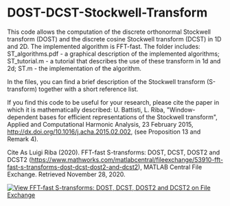 # DOST-DCST-Stockwell-Transform
This code allows the computation of the discrete orthonormal Stockwell transform (DOST) and the discrete cosine Stockwell transform (DCST) in 1D and 2D. The implemented algorithm is FFT-fast.
The folder includes:
ST_algorithms.pdf - a graphical description of the implemented algorithms;
ST_tutorial.m - a tutorial that describes the use of these transform in 1d and 2d;
ST.m - the implementation of the algorithm.

In the files, you can find a brief description of the Stockwell transform (S-transform) together with a short reference list.

If you find this code to be useful for your research, please cite the paper in which it is mathematically described:
U. Battisti, L. Riba, "Window-dependent bases for efficient representations of the Stockwell transform", Applied and Computational Harmonic Analysis, 23 February 2015, http://dx.doi.org/10.1016/j.acha.2015.02.002, (see Proposition 13 and Remark 4).

Cite As
Luigi Riba (2020). FFT-fast S-transforms: DOST, DCST, DOST2 and DCST2 (https://www.mathworks.com/matlabcentral/fileexchange/53910-fft-fast-s-transforms-dost-dcst-dost2-and-dcst2), MATLAB Central File Exchange. Retrieved November 28, 2020.

[![View FFT-fast S-transforms: DOST, DCST, DOST2 and DCST2 on File Exchange](https://www.mathworks.com/matlabcentral/images/matlab-file-exchange.svg)](https://it.mathworks.com/matlabcentral/fileexchange/53910-fft-fast-s-transforms-dost-dcst-dost2-and-dcst2)
